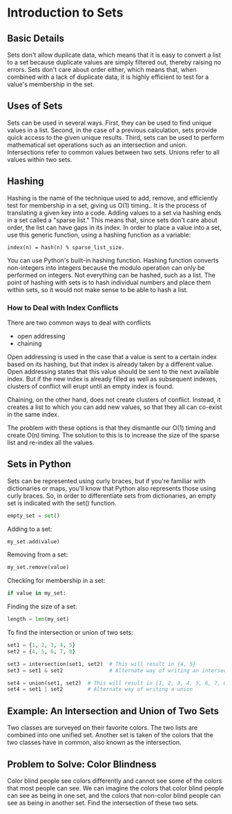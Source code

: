 # Introduction to Sets
## Basic Details
Sets don't allow duplicate data, which means that it is easy to convert a list to a set because duplicate values are simply filtered out, thereby raising no errors. Sets don't care about order either, which means that, when combined with a lack of duplicate data, it is highly efficient to test for a value's membership in the set.

## Uses of Sets
Sets can be used in several ways. First, they can be used to find unique values in a list. Second, in the case of a previous calculation, sets provide quick access to the given unique results. Third, sets can be used to perform mathematical set operations such as an intersection and union. Intersections refer to common values between two sets. Unions refer to all values within two sets.

## Hashing
Hashing is the name of the technique used to add, remove, and efficiently test for membership in a set, giving us O(1) timing.. It is the process of translating a given key into a code. Adding values to a set via hashing ends in a set called a "sparse list." This means that, since sets don't care about order, the list can have gaps in its index. 
In order to place a value into a set, use this generic function, using a hashing function as a variable:
```
index(n) = hash(n) % sparse_list_size.
```
You can use Python's built-in hashing function. Hashing function converts non-integers into integers because the modulo operation can only be performed on integers. Not everything can be hashed, such as a list. The point of hashing with sets is to hash individual numbers and place them within sets, so it would not make sense to be able to hash a list. 

### How to Deal with Index Conflicts
There are two common ways to deal with conflicts
- open addressing
- chaining

Open addressing is used in the case that a value is sent to a certain index based on its hashing, but that index is already taken by a different value. Open addressing states that this value should be sent to the next available index. But if the new index is already filled as well as subsequent indexes, clusters of conflict will erupt until an empty index is found. 

Chaining, on the other hand, does not create clusters of conflict. Instead, it creates a list to which you can add new values, so that they all can co-exist in the same index. 

The problem with these options is that they dismantle our O(1) timing and create O(n) timing. The solution to this is to increase the size of the sparse list and re-index all the values.

## Sets in Python
Sets can be represented using curly braces, but if you're familiar with dictionaries or maps, you'll know that Python also represents those using curly braces. So, in order to differentiate sets from dictionaries, an empty set is indicated with the set() function.

``` python
empty_set = set()
```

Adding to a set:
``` python
my_set.add(value)
```

Removing from a set:
``` python
my_set.remove(value)
```

Checking for membership in a set:
``` python
if value in my_set:
```

Finding the size of a set:
``` python
length = len(my_set)
```

To find the intersection or union of two sets:
``` python
set1 = {1, 2, 3, 4, 5}
set2 = {4, 5, 6, 7, 8}

set3 = intersection(set1, set2)  # This will result in {4, 5}
set3 = set1 & set2               # Alternate way of writing an intersection

set4 = union(set1, set2)  # This will result in {1, 2, 3, 4, 5, 6, 7, 8}
set4 = set1 | set2        # Alternate way of writing a union
```

## Example: An Intersection and Union of Two Sets
Two classes are surveyed on their favorite colors. The two lists are combined into one unified set. Another set is taken of the colors that the two classes have in common, also known as the intersection. 

## Problem to Solve: Color Blindness
Color blind people see colors differently and cannot see some of the colors that most people can see. We can imagine the colors that color blind people can see as being in one set, and the colors that non-color blind people can see as being in another set.
Find the intersection of these two sets. 
